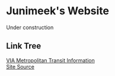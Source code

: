 <link rel="icon" href="../resources/favicon.ico" type="image/vnd.microsoft.icon">

# Junimeek's Website
Under construction

## Link Tree
<p>
    <a href="./via-bus/">VIA Metropolitan Transit Information</a><br/>
    <a href="https://github.com/Junimeek/junimeek.github.io">Site Source</a>
</p>